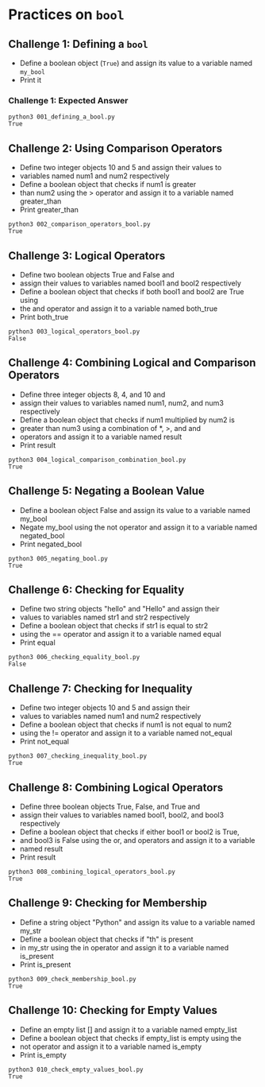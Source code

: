 # Practices on `bool`

## Challenge 1: Defining a `bool`
- Define a boolean object (`True`) and assign its value to a variable named `my_bool`
- Print it

### Challenge 1: Expected Answer

```commandline
python3 001_defining_a_bool.py 
True
```

## Challenge 2: Using Comparison Operators
- Define two integer objects 10 and 5 and assign their values to 
- variables named num1 and num2 respectively
- Define a boolean object that checks if num1 is greater 
- than num2 using the > operator and assign it to a variable named greater_than
- Print greater_than

```commandline
python3 002_comparison_operators_bool.py 
True
```

## Challenge 3: Logical Operators
- Define two boolean objects True and False and 
- assign their values to variables named bool1 and bool2 respectively
- Define a boolean object that checks if both bool1 and bool2 are True using 
- the and operator and assign it to a variable named both_true
- Print both_true

```
python3 003_logical_operators_bool.py 
False
```

## Challenge 4: Combining Logical and Comparison Operators
- Define three integer objects 8, 4, and 10 and 
- assign their values to variables named num1, num2, and num3 respectively
- Define a boolean object that checks if num1 multiplied by num2 is 
- greater than num3 using a combination of *, >, and and 
- operators and assign it to a variable named result
- Print result

```commandline
python3 004_logical_comparison_combination_bool.py 
True
```

## Challenge 5: Negating a Boolean Value
- Define a boolean object False and assign its value to a variable named my_bool
- Negate my_bool using the not operator and assign it to a variable named negated_bool
- Print negated_bool

```commandline
python3 005_negating_bool.py 
True
```

## Challenge 6: Checking for Equality
- Define two string objects "hello" and "Hello" and assign their 
- values to variables named str1 and str2 respectively
- Define a boolean object that checks if str1 is equal to str2 
- using the == operator and assign it to a variable named equal
- Print equal

```commandline
python3 006_checking_equality_bool.py 
False
```

## Challenge 7: Checking for Inequality
- Define two integer objects 10 and 5 and assign their 
- values to variables named num1 and num2 respectively
- Define a boolean object that checks if num1 is not equal to num2 
- using the != operator and assign it to a variable named not_equal
- Print not_equal

```commandline
python3 007_checking_inequality_bool.py 
True
```

## Challenge 8: Combining Logical Operators
- Define three boolean objects True, False, and True and 
- assign their values to variables named bool1, bool2, and bool3 respectively
- Define a boolean object that checks if either bool1 or bool2 is True, 
- and bool3 is False using the or, and operators and assign it to a variable
- named result
- Print result

```commandline
python3 008_combining_logical_operators_bool.py 
True
```

## Challenge 9: Checking for Membership
- Define a string object "Python" and assign its value to a variable named my_str
- Define a boolean object that checks if "th" is present 
- in my_str using the in operator and assign it to a variable named is_present
- Print is_present

```commandline
python3 009_check_membership_bool.py 
True
```

## Challenge 10: Checking for Empty Values
- Define an empty list [] and assign it to a variable named empty_list
- Define a boolean object that checks if empty_list is empty using the 
- not operator and assign it to a variable named is_empty
- Print is_empty

```commandline
python3 010_check_empty_values_bool.py 
True
```